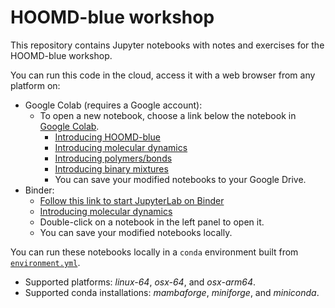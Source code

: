 # HOOMD-blue workshop

This repository contains Jupyter notebooks with notes and exercises for the
HOOMD-blue workshop.

You can run this code in the cloud, access it with a web browser from any
platform on:

* Google Colab (requires a Google account):
  * To open a new notebook, choose a link below the notebook in [Google Colab](https://colab.research.google.com/).
    * [Introducing HOOMD-blue](https://colab.research.google.com/github/astatt/hoomd-workshop-md/blob/trunk/00-Introducing-HOOMD-blue.ipynb)
    * [Introducing molecular dynamics](https://colab.research.google.com/github/astatt/hoomd-workshop-md/blob/trunk/01-Molecular-dynamics-with-HOOMD-blue.ipynb)
    * [Introducing polymers/bonds](XX)
    * [Introducing binary mixtures](XX)
    * You can save your modified notebooks to your Google Drive.
* Binder:
  * [Follow this link to start JupyterLab on
    Binder](https://mybinder.org/v2/gh/astatt/hoomd-workshop-md/trunk/HEAD)
  * [Introducing molecular dynamics](https://mybinder.org/v2/gh/astatt/hoomd-workshop-md/trunk?labpath=01-Molecular-dynamics-with-HOOMD-blue.ipynb)
  * Double-click on a notebook in the left panel to open it.
  * You can save your modified notebooks locally.

You can run these notebooks locally in a `conda` environment built from
[`environment.yml`](environment.yml).
  * Supported platforms: *linux-64*, *osx-64*, and *osx-arm64*.
  * Supported conda installations: *mambaforge*, *miniforge*, and *miniconda*.
